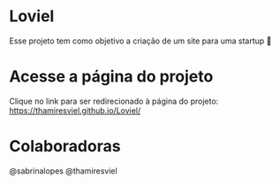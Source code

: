# Loviel
Esse projeto tem como objetivo a criação de um site para uma startup 💼

# Acesse a página do projeto
Clique no link para ser redirecionado à página do projeto: https://thamiresviel.github.io/Loviel/

# Colaboradoras 
@sabrinalopes
@thamiresviel

